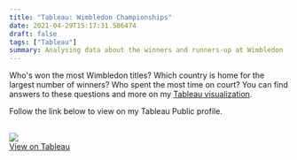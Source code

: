 ```yaml
---
title: "Tableau: Wimbledon Championships"
date: 2021-04-29T15:17:31.586474
draft: false
tags: ["Tableau"]
summary: Analysing data about the winners and runners-up at Wimbledon
---
```


Who's won the most Wimbledon titles? Which country is home for the largest number of winners?
Who spent the most time on court? You can find answers to these questions and more on
my [Tableau visualization](https://public.tableau.com/views/WimbledonChampions_16190502548960/ChampionshipTitlesbyCountry?:language=en-GB&:retry=yes&:display_count=y&:origin=viz_share_link).

Follow the link below to view on my Tableau Public profile.
<br>
<br>

<div class = "container">
  <a href = "https://public.tableau.com/views/WimbledonChampions_16190502548960/ChampionshipTitlesbyCountry?:language=en-GB&:retry=yes&:display_count=y&:origin=viz_share_link" target = "_blank">
    <img src="Wimbledon_Screenshot.png">
      <div class = "overlay">
        <div class = "text" >View on Tableau</div>
      </div>
  </a>
</div>
